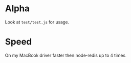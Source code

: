Alpha
===

Look at `test/test.js` for usage.

Speed
===

On my MacBook driver faster then node-redis up to 4 times.